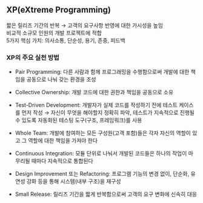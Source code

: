 ## XP(eXtreme Programming)

짧은 릴리즈 기간의 반복 → 고객의 요구사항 반영에 대한 가시성을 높임  
비교적 소규모 인원의 개발 프로젝트에 적합  
5가지 핵심 가치: 의사소통, 단순성, 용기, 존중, 피드백

### XP의 주요 실천 방법

- Pair Programming: 다른 사람과 함께 프로그래밍을 수행함으로써 개발에 대한 책임을 공동으로 나눠 갖는 환경을 조성

- Collective Ownership: 개발 코드에 대한 권한과 책임을 공동으로 소유

- Test-Driven Development: 개발자가 실제 코드를 작성하기 전에 테스트 케이스를 먼저 작성 → 자신이 무엇을 해야할지 정확히 파악, 테스트가 지속적으로 진행될 수 있도록 자동화된 테스팅 도구(구조, 프레임워크)를 사용

- Whole Team: 개발에 참여하는 모든 구성원(고객 포함)들은 각자 자신의 역할이 있고 그 역할에 대한 책임을 가져야 한다

- Continuous Integration: 모듈 단위로 나눠서 개발된 코드들은 하나의 작업이 마무리될 때마다 지속적으로 통합된다

- Design Improvement 또는 Refactoring: 프로그램 기능의 변경 없이, 단순화, 유연성 강화 등을 통해 시스템(내부 구조)을 재구성

- Small Release: 릴리즈 기간을 짧게 반복함으로써 고객의 요구 변화에 신속히 대응

